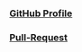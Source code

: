 <h3><a href=https://volodymyr-mykhailiuk.github.io/newproject>GitHub Profile</a></h3>
<h3><a href=https://github.com/volodymyr-mykhailiuk/newproject/pulls>Pull-Request</a></h3>
